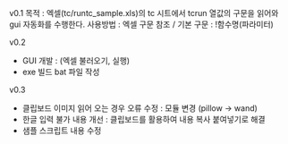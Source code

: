 v0.1
목적 : 엑셀(tc/runtc_sample.xls)의 tc 시트에서 tcrun 열값의 구문을 읽어와 gui 자동화를 수행한다.
사용방법 : 엑셀 구문 참조  / 기본 구문 : !함수명(파라미터)

v0.2
  - GUI 개발 : (엑셀 불러오기, 실행)
  - exe 빌드 bat 파일 작성
  
v0.3
 - 클립보드 이미지 읽어 오는 경우 오류 수정 : 모듈 변경 (pillow -> wand)
 - 한글 입력 불가 내용 개선 : 클립보드를 활용하여 내용 복사 붙여넣기로 해결
 - 샘플 스크립트 내용 수정
  
